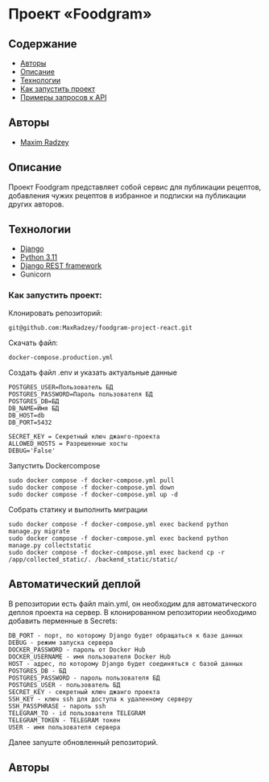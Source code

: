 # Проект «Foodgram»

## Содержание
- [Авторы](#авторы)
- [Описание](#описание)
- [Технологии](#технологии)
- [Как запустить проект](#Как-запустить-проект)
- [Примеры запросов к API](#Примеры-запросов-к-API)

##  Авторы

- [Maxim Radzey](https://github.com/MaxRadzey)

##  Описание
Проект Foodgram представляет собой сервис для публикации рецептов, добавления чужих рецептов в избранное и подписки на публикации других авторов. 

## Технологии
- [Django](https://docs.djangoproject.com/en/stable/)
- [Python 3.11](https://www.python.org)
- [Django REST framework](https://www.django-rest-framework.org)
- Gunicorn

### Как запустить проект:

Клонировать репозиторий:

```
git@github.com:MaxRadzey/foodgram-project-react.git
```

Скачать файл:

```
docker-compose.production.yml
```

Создать файл .env и указать актуальные данные

```
POSTGRES_USER=Пользователь БД
POSTGRES_PASSWORD=Пароль пользователя БД
POSTGRES_DB=БД
DB_NAME=Имя БД
DB_HOST=db
DB_PORT=5432

SECRET_KEY = Секретный ключ джанго-проекта
ALLOWED_HOSTS = Разрешенные хосты
DEBUG='False'
```

Запустить Dockercompose

```
sudo docker compose -f docker-compose.yml pull
sudo docker compose -f docker-compose.yml down
sudo docker compose -f docker-compose.yml up -d
```

Собрать статику и выполнить миграции

```
sudo docker compose -f docker-compose.yml exec backend python manage.py migrate
sudo docker compose -f docker-compose.yml exec backend python manage.py collectstatic
sudo docker compose -f docker-compose.yml exec backend cp -r /app/collected_static/. /backend_static/static/ 
```

## Автоматический деплой

В репозитории есть файл main.yml, он необходим для автоматического деплоя проекта на сервер. В клонированном репозитории необходимо добавить перменные в Secrets:

```
DB_PORT - порт, по которому Django будет обращаться к базе данных  
DEBUG - режим запуска сервера
DOCKER_PASSWORD - пароль от Docker Hub
DOCKER_USERNAME - имя пользователя Docker Hub
HOST - адрес, по которому Django будет соединяться с базой данных
POSTGRES_DB - БД
POSTGRES_PASSWORD - пароль пользователя БД
POSTGRES_USER - пользователь БД
SECRET_KEY - секретный ключ джанго проекта
SSH_KEY - ключ ssh для доступа к удаленному серверу
SSH_PASSPHRASE - пароль ssh
TELEGRAM_TO - id пользователя TELEGRAM
TELEGRAM_TOKEN - TELEGRAM токен
USER - имя пользователя сервера
```
Далее запуште обновленный репозиторий.

##  Авторы


